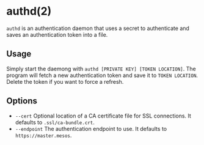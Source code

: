 # authd(2)
`authd` is an authentication daemon that uses a secret to authenticate and saves an authentication token into a file.

## Usage

Simply start the daemong with `authd [PRIVATE KEY] [TOKEN LOCATION]`. The program will fetch a new authentication token
and save it to `TOKEN LOCATION`. Delete the token if you want to force a refresh.

## Options

* `--cert` Optional location of a CA certificate file for SSL connections. It defaults to `.ssl/ca-bundle.crt`.
* `--endpoint` The authentication endpoint to use. It defaults to `https://master.mesos`.
